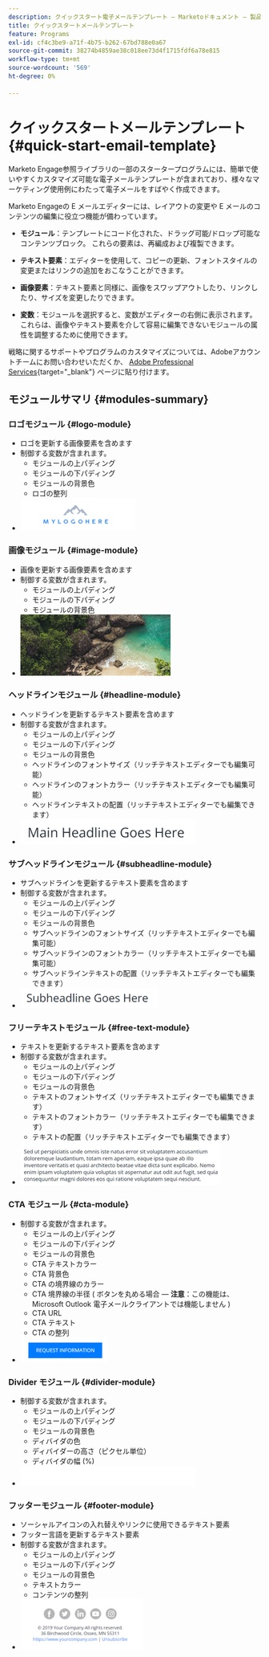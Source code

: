 ```yaml
---
description: クイックスタート電子メールテンプレート — Marketoドキュメント — 製品ドキュメント
title: クイックスタートメールテンプレート
feature: Programs
exl-id: cf4c3be9-a71f-4b75-b262-67bd788e0a67
source-git-commit: 38274b4859ae38c018ee73d4f1715fdf6a78e815
workflow-type: tm+mt
source-wordcount: '569'
ht-degree: 0%

---
```


# クイックスタートメールテンプレート {#quick-start-email-template}

Marketo Engage参照ライブラリの一部のスタータープログラムには、簡単で使いやすくカスタマイズ可能な電子メールテンプレートが含まれており、様々なマーケティング使用例にわたって電子メールをすばやく作成できます。

Marketo Engageの E メールエディターには、レイアウトの変更や E メールのコンテンツの編集に役立つ機能が備わっています。

* **モジュール**：テンプレートにコード化された、ドラッグ可能/ドロップ可能なコンテンツブロック。 これらの要素は、再編成および複製できます。

* **テキスト要素**：エディターを使用して、コピーの更新、フォントスタイルの変更またはリンクの追加をおこなうことができます。

* **画像要素**：テキスト要素と同様に、画像をスワップアウトしたり、リンクしたり、サイズを変更したりできます。

* **変数**：モジュールを選択すると、変数がエディターの右側に表示されます。 これらは、画像やテキスト要素を介して容易に編集できないモジュールの属性を調整するために使用できます。

戦略に関するサポートやプログラムのカスタマイズについては、Adobeアカウントチームにお問い合わせいただくか、 [Adobe Professional Services](https://business.adobe.com/customers/consulting-services/main.html){target="_blank"} ページに貼り付けます。

## モジュールサマリ {#modules-summary}

### ロゴモジュール {#logo-module}

* ロゴを更新する画像要素を含めます
* 制御する変数が含まれます。
   * モジュールの上パディング
   * モジュールの下パディング
   * モジュールの背景色
   * ロゴの整列
* ![](assets/quick-start-email-template-1.png)

### 画像モジュール {#image-module}

* 画像を更新する画像要素を含めます
* 制御する変数が含まれます。
   * モジュールの上パディング
   * モジュールの下パディング
   * モジュールの背景色
* ![](assets/quick-start-email-template-2.png)

### ヘッドラインモジュール {#headline-module}

* ヘッドラインを更新するテキスト要素を含めます
* 制御する変数が含まれます。
   * モジュールの上パディング
   * モジュールの下パディング
   * モジュールの背景色
   * ヘッドラインのフォントサイズ（リッチテキストエディターでも編集可能）
   * ヘッドラインのフォントカラー（リッチテキストエディターでも編集可能）
   * ヘッドラインテキストの配置（リッチテキストエディターでも編集できます）
* ![](assets/quick-start-email-template-3.png)

### サブヘッドラインモジュール {#subheadline-module}

* サブヘッドラインを更新するテキスト要素を含めます
* 制御する変数が含まれます。
   * モジュールの上パディング
   * モジュールの下パディング
   * モジュールの背景色
   * サブヘッドラインのフォントサイズ（リッチテキストエディターでも編集可能）
   * サブヘッドラインのフォントカラー（リッチテキストエディターでも編集可能）
   * サブヘッドラインテキストの配置（リッチテキストエディターでも編集できます）
* ![](assets/quick-start-email-template-4.png)

### フリーテキストモジュール {#free-text-module}

* テキストを更新するテキスト要素を含めます
* 制御する変数が含まれます。
   * モジュールの上パディング
   * モジュールの下パディング
   * モジュールの背景色
   * テキストのフォントサイズ（リッチテキストエディターでも編集できます）
   * テキストのフォントカラー（リッチテキストエディターでも編集できます）
   * テキストの配置（リッチテキストエディターでも編集できます）
* ![](assets/quick-start-email-template-5.png)

### CTA モジュール {#cta-module}

* 制御する変数が含まれます。
   * モジュールの上パディング
   * モジュールの下パディング
   * モジュールの背景色
   * CTA テキストカラー
   * CTA 背景色
   * CTA の境界線のカラー
   * CTA 境界線の半径 ( ボタンを丸める場合 — **注意**：この機能は、Microsoft Outlook 電子メールクライアントでは機能しません )
   * CTA URL
   * CTA テキスト
   * CTA の整列
* ![](assets/quick-start-email-template-6.png)

### Divider モジュール {#divider-module}

* 制御する変数が含まれます。
   * モジュールの上パディング
   * モジュールの下パディング
   * モジュールの背景色
   * ディバイダの色
   * ディバイダーの高さ（ピクセル単位）
   * ディバイダの幅 (%)
* ![](assets/quick-start-email-template-7.png)

### フッターモジュール {#footer-module}

* ソーシャルアイコンの入れ替えやリンクに使用できるテキスト要素
* フッター言語を更新するテキスト要素
* 制御する変数が含まれます。
   * モジュールの上パディング
   * モジュールの下パディング
   * モジュールの背景色
   * テキストカラー
   * コンテンツの整列
* ![](assets/quick-start-email-template-8.png)
